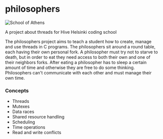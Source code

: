# philosophers

![School of Athens](https://upload.wikimedia.org/wikipedia/commons/thumb/3/31/La_scuola_di_Atene.jpg/1024px-La_scuola_di_Atene.jpg)

A project about threads for Hive Helsinki coding school

The philosophers project aims to teach a student how to create, manage and use threads in C programs.
The philosophers sit around a round table, each having their own personal fork. A philosopher must try
not to starve to death, but in order to eat they need access to both their own and one of their neighbors
forks. After eating a philosopher has to sleep a certain amount of time and otherwise they are free to do
some thinking. Philosophers can't communicate with each other and must manage their own time.

### Concepts

- Threads
- Mutexes
- Data races
- Shared resource handling
- Scheduling
- Time operations
- Read and write conflicts
